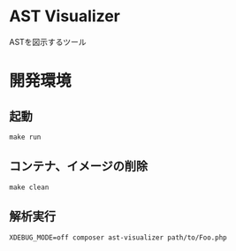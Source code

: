 # AST Visualizer
ASTを図示するツール

# 開発環境
## 起動
```
make run
```

## コンテナ、イメージの削除
```
make clean
```

## 解析実行
```
XDEBUG_MODE=off composer ast-visualizer path/to/Foo.php
```
